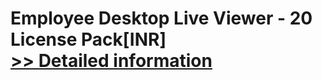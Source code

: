 # Employee Desktop Live Viewer - 20 License Pack[INR]<br />[>> Detailed information](https://secure.element5.com/esales/product.html?productid=300384861&affiliateid=200057808)